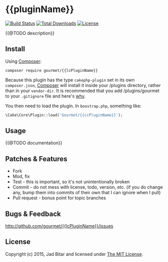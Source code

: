 # {{pluginName}}

[![Build Status](https://travis-ci.org/gourmet/{{lcPluginName}}.svg?branch=master)](https://travis-ci.org/gourmet/{{lcPluginName}})
[![Total Downloads](https://poser.pugx.org/gourmet/{{lcPluginName}}/downloads.svg)](https://packagist.org/packages/gourmet/{{lcPluginName}})
[![License](https://poser.pugx.org/gourmet/{{lcPluginName}}/license.svg)](https://packagist.org/packages/gourmet/{{lcPluginName}})

{{@TODO description}}

## Install

Using [Composer][composer]:

```
composer require gourmet/{{lcPluginName}}
```

Because this plugin has the type `cakephp-plugin` set in its own `composer.json`,
[Composer][composer] will install it inside your /plugins directory, rather than
in your `vendor-dir`. It is recommended that you add /plugins/gourmet to your
`.gitignore` file and here's [why][composer:ignore].

You then need to load the plugin. In `boostrap.php`, something like:

```php
\Cake\Core\Plugin::load('Gourmet/{{ccPluginName}}');
```

## Usage

{{@TODO documentation}}

## Patches & Features

* Fork
* Mod, fix
* Test - this is important, so it's not unintentionally broken
* Commit - do not mess with license, todo, version, etc. (if you do change any, bump them into commits of
their own that I can ignore when I pull)
* Pull request - bonus point for topic branches

## Bugs & Feedback

http://github.com/gourmet/{{lcPluginName}}/issues

## License

Copyright (c) 2015, Jad Bitar and licensed under [The MIT License][mit].

[cakephp]:http://cakephp.org
[composer]:http://getcomposer.org
[composer:ignore]:http://getcomposer.org/doc/faqs/should-i-commit-the-dependencies-in-my-vendor-directory.md
[mit]:http://www.opensource.org/licenses/mit-license.php

